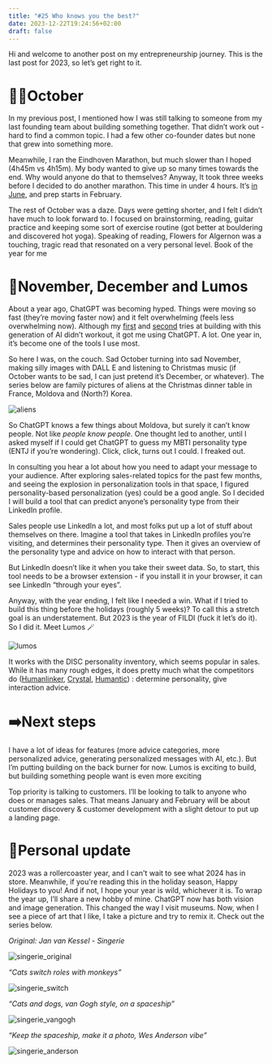 ```yaml
---
title: "#25 Who knows you the best?"
date: 2023-12-22T19:24:56+02:00
draft: false
---
```

Hi and welcome to another post on my entrepreneurship journey. This is the last post for 2023, so let’s get right to it.

# 😶‍🌫️October

In my previous post, I mentioned how I was still talking to someone from my last founding team about building something together. That didn’t work out - hard to find a common topic. I had a few other co-founder dates but none that grew into something more. 

Meanwhile, I ran the Eindhoven Marathon, but much slower than I hoped (4h45m vs 4h15m). My body wanted to give up so many times towards the end. Why would anyone do that to themselves? Anyway, It took three weeks before I decided to do another marathon. This time in under 4 hours. It’s [in June](https://www.marathondelaliberte.fr/en/), and prep starts in February.

The rest of October was a daze. Days were getting shorter, and I felt I didn’t have much to look forward to. I focused on brainstorming, reading, guitar practice and keeping some sort of exercise routine (got better at bouldering and discovered hot yoga). Speaking of reading, Flowers for Algernon was a touching, tragic read that resonated on a very personal level. Book of the year for me

# 🧙November, December and Lumos

About a year ago, ChatGPT was becoming hyped. Things were moving so fast (they’re moving faster now) and it felt overwhelming (feels less overwhelming now). Although my [first](https://www.scortescu.com/posts/slackgpt_w10/) and [second](https://www.scortescu.com/posts/iro_w1/) tries at building with this generation of AI didn’t workout, it got me using ChatGPT. A lot. One year in, it’s become one of the tools I use most.

So here I was, on the couch. Sad October turning into sad November, making silly images with DALL E and listening to Christmas music (if October wants to be sad, I can just pretend it’s December, or whatever). The series below are family pictures of aliens at the Christmas dinner table in France, Moldova and (North?) Korea.

![aliens](/lumos_1/aliens.png#center)

So ChatGPT knows a few things about Moldova, but surely it can’t know people. Not like *people know people*. One thought led to another, until I asked myself if I could get ChatGPT to guess my MBTI personality type (ENTJ if you’re wondering). Click, click, turns out I could. I freaked out.

In consulting you hear a lot about how you need to adapt your message to your audience. After exploring sales-related topics for the past few months, and seeing the explosion in personalization tools in that space, I figured personality-based personalization (yes) could be a good angle. So I decided I will build a tool that can predict anyone’s personality type from their LinkedIn profile.

Sales people use LinkedIn a lot, and most folks put up a lot of stuff about themselves on there. Imagine a tool that takes in LinkedIn profiles you’re visiting, and determines their personality type. Then it gives an overview of the personality type and advice on how to interact with that person. 

But LinkedIn doesn’t like it when you take their sweet data. So, to start, this tool needs to be a browser extension - if you install it in your browser, it can see LinkedIn “through your eyes”.

Anyway, with the year ending, I felt like I needed a win. What if I tried to build this thing before the holidays (roughly 5 weeks)? To call this a stretch goal is an understatement. But 2023 is the year of FILDI (fuck it let’s do it). So I did it. Meet Lumos 🪄

![lumos](/lumos_1/lumos.gif#center)

It works with the DISC personality inventory, which seems popular in sales. While it has many rough edges, it does pretty much what the competitors do ([Humanlinker](https://www.humanlinker.com/), [Crystal](https://www.crystalknows.com/), [Humantic](https://humantic.ai/)) : determine personality, give interaction advice.

# ➡️Next steps

I have a lot of ideas for features (more advice categories, more personalized advice, generating personalized messages with AI, etc.). But I’m putting building on the back burner for now. Lumos is exciting to build, but building something people want is even more exciting

Top priority is talking to customers. I’ll be looking to talk to anyone who does or manages sales. That means January and February will be about customer discovery & customer development with a slight detour to put up a landing page.

# 🗿Personal update
2023 was a rollercoaster year, and I can't wait to see what 2024 has in store. Meanwhile, if you're reading this in the holiday season, Happy Holidays to you! And if not, I hope your year is wild, whichever it is. 
To wrap the year up, I’ll share a new hobby of mine. ChatGPT now has both vision and image generation. This changed the way I visit museums. Now, when I see a piece of art that I like, I take a picture and try to remix it. Check out the series below.

*Original: Jan van Kessel - Singerie*

![singerie_original](/lumos_1/singerie_original.png#center)

*“Cats switch roles with monkeys”*

![singerie_switch](/lumos_1/singerie_switch.jpg#center)

*“Cats and dogs, van Gogh style, on a spaceship”*

![singerie_vangogh](/lumos_1/singerie_vangogh.jpg#center)

*“Keep the spaceship, make it a photo, Wes Anderson vibe”*

![singerie_anderson](/lumos_1/singerie_anderson.jpg#center)